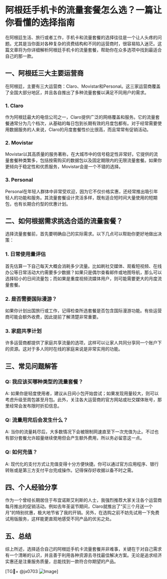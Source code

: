 # 阿根廷手机卡的流量套餐怎么选？一篇让你看懂的选择指南

在阿根廷生活、旅行或者工作，手机卡和流量套餐的选择往往是一个让人头疼的问题。尤其是当你面对各种复杂的资费结构和不同的运营商时，很容易陷入迷茫。这篇文章将为你详细解析阿根廷手机卡的流量套餐，帮助你在众多选项中找到最适合自己的那一款。

## 一、阿根廷三大主要运营商

在阿根廷，主要有三大运营商：Claro、Movistar和Personal。这三家运营商覆盖了全国大部分地区，并且各自推出了多种流量套餐以满足不同用户的需求。

### 1. Claro

作为阿根廷最大的电信公司之一，Claro提供广泛的网络覆盖和服务。它的流量套餐通常分为几个档次，从基础的每日包到长期有效的月度包都有。对于经常需要使用数据服务的人来说，Claro的月度套餐性价比很高，而且常常有促销活动。

### 2. Movistar

Movistar以其高质量的服务著称，在大城市中的信号稳定性非常好。它提供的流量套餐种类繁多，包括按需购买的数据包以及固定期限内的无限流量套餐。如果你更倾向于稳定性和优质服务，Movistar会是一个不错的选择。

### 3. Personal

Personal在年轻人群体中非常受欢迎，因为它不仅价格实惠，还经常推出吸引年轻人的功能和服务。其流量套餐设计灵活多样，既有适合短时间大量使用的短期包，也有长期合约型的优惠计划。

## 二、如何根据需求挑选合适的流量套餐？

选择流量套餐前，首先要明确自己的实际需求。以下几点可以帮助你更好地做出决策：

### 1. 日常使用量评估

首先估算一下自己每天大概会消耗多少流量。比如刷社交媒体、观看短视频、在线办公等日常活动大约需要多少数据？如果只是偶尔查看邮件或地图导航，那么可以选择较小的日间流量包；而如果是重度视频流媒体用户，则可能需要更大的月度流量套餐。

### 2. 是否需要国际漫游？

如果你计划出国旅行或工作，记得检查所选套餐是否包含国际漫游功能。有些运营商可能会额外收费，因此提前了解清楚非常重要。

### 3. 家庭共享计划

许多运营商都提供了家庭共享流量的选项，这样可以让家人共同分享同一个账户下的资源。这对于多人同时在线的家庭来说是非常实用的功能。

## 三、常见问题解答

### Q: 我应该买哪种类型的流量套餐？
A: 如果你是轻度使用者，建议从日间小包开始尝试；如果发现用量较大，则可以考虑升级至周包甚至月包。此外，关注各大运营商的官方网站或社交媒体账号，那里经常会发布限时折扣信息。

### Q: 流量用完后会发生什么？
A: 当你的流量耗尽后，大多数情况下会被限制网速直至下一次充值为止。不过也有部分套餐允许超量继续使用但会产生额外费用，所以务必留意这一点。

### Q: 如何充值？
A: 现代化的支付方式让充值变得十分方便快捷。你可以通过官方应用程序、银行转账或是第三方支付平台完成操作。记得保存好收据以备不时之需。

## 四、个人经验分享

作为一个曾经长期居住于布宜诺斯艾利斯的人士，我强烈推荐大家关注各个运营商每月推出的促销活动。例如去年圣诞节期间，Claro就推出了“买三个月送一个月”的特别优惠，极大地节省了我的开销。另外，在选购之前不妨先试用一下免费试用版服务，这样能更直观地感受不同产品的优劣之处。

## 五、总结

综上所述，选择适合自己的阿根廷手机卡流量套餐并非难事，关键在于对自己需求有一个清晰的认识，并且善于利用各种资源去寻找最佳解决方案。无论是追求经济实惠还是注重服务质量，总能找到一款符合你期望的产品。

[TG💪+ @jx0703 ![Image](https://github.com/user-attachments/assets/dbca1d08-cadb-493c-b0ec-ad6f7a83f270)]
